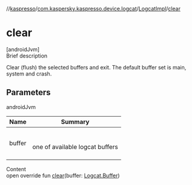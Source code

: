 //[kaspresso](../../index.md)/[com.kaspersky.kaspresso.device.logcat](../index.md)/[LogcatImpl](index.md)/[clear](clear.md)



# clear  
[androidJvm]  
Brief description  


Clear (flush) the selected buffers and exit. The default buffer set is main, system and crash.



## Parameters  
  
androidJvm  
  
|  Name|  Summary| 
|---|---|
| buffer| <br><br>one of available logcat buffers<br><br>
  
  
Content  
open override fun [clear](clear.md)(buffer: [Logcat.Buffer](../-logcat/-buffer/index.md))  



